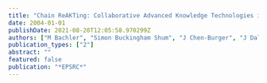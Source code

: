 ```yaml
---
title: "Chain ReAKTing: Collaborative Advanced Knowledge Technologies in the Combechem Grid"
date: 2004-01-01
publishDate: 2021-08-20T12:05:58.970299Z
authors: ["M Bachler", "Simon Buckingham Shum", "J Chen-Burger", "J Dalton", "D De Roure", " ..."]
publication_types: ["2"]
abstract: ""
featured: false
publication: "*EPSRC*"
---
```



